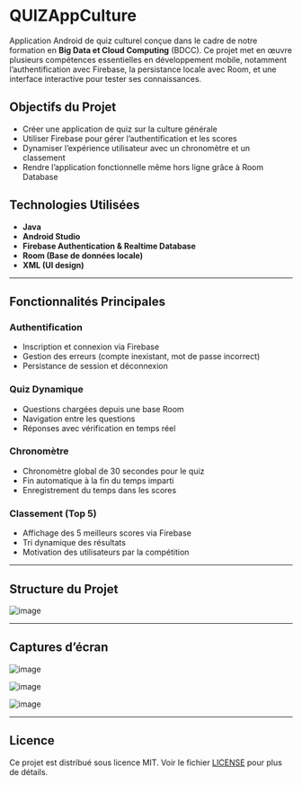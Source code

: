 # QUIZAppCulture 

Application Android de quiz culturel conçue dans le cadre de notre formation en **Big Data et Cloud Computing** (BDCC). Ce projet met en œuvre plusieurs compétences essentielles en développement mobile, notamment l’authentification avec Firebase, la persistance locale avec Room, et une interface interactive pour tester ses connaissances.

##  Objectifs du Projet

- Créer une application de quiz sur la culture générale
- Utiliser Firebase pour gérer l’authentification et les scores
- Dynamiser l’expérience utilisateur avec un chronomètre et un classement
- Rendre l’application fonctionnelle même hors ligne grâce à Room Database

##  Technologies Utilisées

- **Java**
- **Android Studio**
- **Firebase Authentication & Realtime Database**
- **Room (Base de données locale)**
- **XML (UI design)**

---

##  Fonctionnalités Principales

###  Authentification

- Inscription et connexion via Firebase
- Gestion des erreurs (compte inexistant, mot de passe incorrect)
- Persistance de session et déconnexion

###  Quiz Dynamique

- Questions chargées depuis une base Room
- Navigation entre les questions
- Réponses avec vérification en temps réel

###  Chronomètre

- Chronomètre global de 30 secondes pour le quiz
- Fin automatique à la fin du temps imparti
- Enregistrement du temps dans les scores

###  Classement (Top 5)

- Affichage des 5 meilleurs scores via Firebase
- Tri dynamique des résultats
- Motivation des utilisateurs par la compétition

---

## Structure du Projet
![image](https://github.com/user-attachments/assets/923afc4b-85f1-4f1d-a94d-9b38b41698b6)

---

## Captures d’écran
![image](https://github.com/user-attachments/assets/460c9e5c-f735-4bcd-a5a3-b2c5b72aa1bd)

![image](https://github.com/user-attachments/assets/82cec2fd-625d-419f-8dc8-1d58c642fa09)

![image](https://github.com/user-attachments/assets/a77e963f-1367-4e37-aba1-562f88f38ca3)

---

## Licence
Ce projet est distribué sous licence MIT. Voir le fichier [LICENSE](LICENSE) pour plus de détails.







